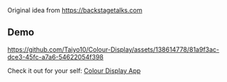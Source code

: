 Original idea from https://backstagetalks.com

## Demo


https://github.com/Taiyo10/Colour-Display/assets/138614778/81a9f3ac-dce3-45fc-a7a6-54622054f398



Check it out for your self: [Colour Display App](colour-display.vercel.app)
